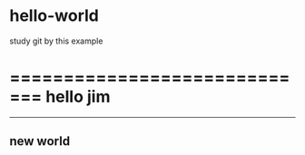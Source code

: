 # hello-world
study git by this example

=============================
hello jim
=============================

-----------------------------
new world
-----------------------------
